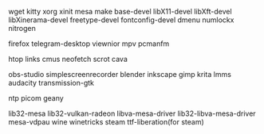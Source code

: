 wget kitty xorg xinit mesa make base-devel libX11-devel libXft-devel libXinerama-devel freetype-devel fontconfig-devel dmenu numlockx nitrogen

firefox telegram-desktop viewnior mpv pcmanfm

htop links cmus neofetch scrot cava



obs-studio simplescreenrecorder blender inkscape gimp krita lmms audacity transmission-gtk

ntp picom geany

lib32-mesa lib32-vulkan-radeon libva-mesa-driver lib32-libva-mesa-driver mesa-vdpau wine winetricks steam ttf-liberation(for steam)
